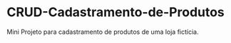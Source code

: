 # CRUD-Cadastramento-de-Produtos
 Mini Projeto para cadastramento de produtos de uma loja fictícia.

